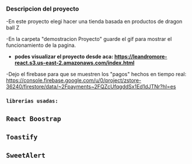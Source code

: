 

### Descripcion del proyecto

-En este proyecto elegi hacer una tienda basada en productos de dragon ball Z

-En la carpeta "demostracion Proyecto" guarde el gif para mostrar el funcionamiento de la pagina.

- __podes visualizar el proyecto desde aca: https://leandromore-react.s3.us-east-2.amazonaws.com/index.html__

-Dejo el firebase para que se muestren los "pagos" hechos en tiempo real: https://console.firebase.google.com/u/0/project/zstore-36240/firestore/data/~2Fpayments~2FQZcUfqgddSx1Ed1dJTNr?hl=es



### `librerias usadas:`

## `React Boostrap`
## `Toastify`
## `SweetAlert`

